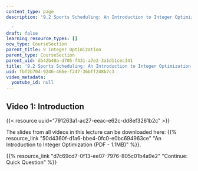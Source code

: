 ```yaml
---
content_type: page
description: '9.2 Sports Scheduling: An Introduction to Integer Optimization

  '
draft: false
learning_resource_types: []
ocw_type: CourseSection
parent_title: 9 Integer Optimization
parent_type: CourseSection
parent_uid: db42b40a-d705-f431-a7e2-3a1d11cec341
title: '9.2 Sports Scheduling: An Introduction to Integer Optimization'
uid: fbf2b704-9246-466e-f247-36bff248b7c3
video_metadata:
  youtube_id: null
---
```

## Video 1: Introduction

{{< resource uuid="791263a1-ac27-eeac-e62c-dd8ef3261b2c" >}}

The slides from all videos in this lecture can be downloaded here: {{% resource_link "50d4360f-d1a6-bbe4-0fc0-e0bc694963ce" "An Introduction to Integer Optimization (PDF - 1.1MB)" %}}.

{{% resource_link "d7c69cd7-0f13-ee07-7976-805c01b4a9e2" "Continue: Quick Question" %}}